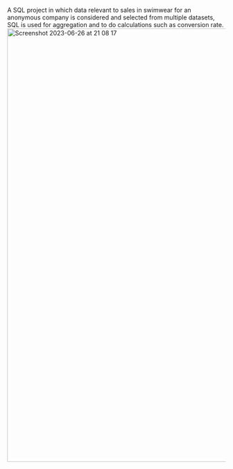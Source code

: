 A SQL project in which data relevant to sales in swimwear for an anonymous company is considered and selected from multiple datasets, SQL is used for aggregation and to do calculations such as conversion rate. 
<img width="998" alt="Screenshot 2023-06-26 at 21 08 17" src="https://github.com/alelledo/sql/assets/104741193/0c3e956c-69cc-4f63-b5dd-1e407765a71d">
